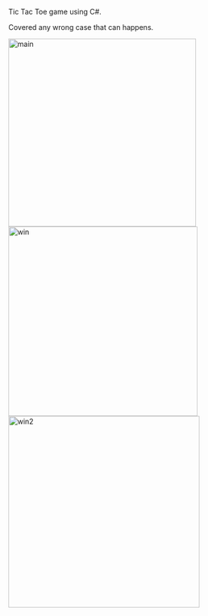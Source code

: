 Tic Tac Toe game using C#.

Covered any wrong case that can happens.

<img width="372" alt="main" src="https://user-images.githubusercontent.com/103436003/183443975-32729ddf-6292-4fa2-a2ed-99d421f7a902.PNG">

<img width="375" alt="win" src="https://user-images.githubusercontent.com/103436003/183444001-f74113b8-de63-4cbc-9b10-c4407112455a.PNG">

<img width="379" alt="win2" src="https://user-images.githubusercontent.com/103436003/183444275-9ea620e6-48e4-492f-9328-2ca2b81b2cb8.PNG">
